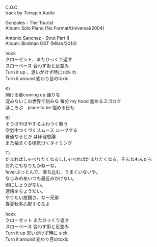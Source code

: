 C.O.C.  
track by Terrapin Audio  
  
Gonzales - The Tourist  
Album: Solo Piano (No Format/Universal/2004)  
  
Antonio Sanchez - Strut Part II  
Album: Birdman OST (Milan/2014)  
  
hook  
クローゼット、またひっくり返す  
スローペース 合わす街と足並み  
Turn it up 、思いがけず時にsick わ  
Turn it around 変わり目のtoxic  
  
K)  
開ける扉coming up 踊りな  
淀みないこの世界で刻みな 毎分 my hood 進めるスゴロク  
ほころぶ　place to be 悩める日も  
  
B)  
そうぼやぼやするふわつく吸う  
空気中つくづくスムース ループする  
普通ならとか ほぼ理想論  
また袖まくる頃気づくタイミング  
  
T)  
だまればしゃべりたくなるししゃべればだまりたくなる。そんなもんだろ   
だれにもなりたかねーな。  
feverぶっとんで、落ち込む、うまくいないや。  
なじみのあいつも最近みかけない。  
別にしょうがない。  
連絡をちょうだい。  
やりたい放題さ、なー兄弟  
春夏秋冬心配するなよ  
  
hook  
クローゼット またひっくり返す  
スローペース 合わす街と足並み  
Turn it up 思いがけず時に sick  
Turn it around 変わり目のtoxic
